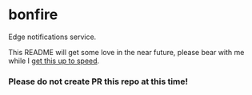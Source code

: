 # bonfire

Edge notifications service.

This README will get some love in the near future, please bear with me while I [get this up to speed](https://github.com/revoltchat/revolt/issues/322).

### Please do not create PR this repo at this time!
